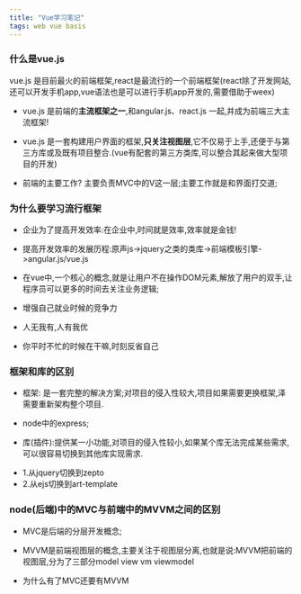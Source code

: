 ```yaml
---
title: "Vue学习笔记"
tags: web vue basis
---
```


### 什么是vue.js
vue.js 是目前最火的前端框架,react是最流行的一个前端框架(react除了开发网站,还可以开发手机app,vue语法也是可以进行手机app开发的,需要借助于weex)

+ vue.js 是前端的**主流框架之一**,和angular.js、react.js 一起,并成为前端三大主流框架!

+ vue.js 是一套构建用户界面的框架,**只关注视图层**,它不仅易于上手,还便于与第三方库或及既有项目整合.(vue有配套的第三方类库,可以整合其起来做大型项目的开发)

+ 前端的主要工作? 主要负责MVC中的V这一层;主要工作就是和界面打交道;

### 为什么要学习流行框架
+ 企业为了提高开发效率:在企业中,时间就是效率,效率就是金钱!

+ 提高开发效率的发展历程:原声js->jquery之类的类库->前端模板引擎->angular.js/vue.js  

+ 在vue中,一个核心的概念,就是让用户不在操作DOM元素,解放了用户的双手,让程序员可以更多的时间去关注业务逻辑;

+ 增强自己就业时候的竞争力

+ 人无我有,人有我优
+ 你平时不忙的时候在干嘛,时刻反省自己

### 框架和库的区别
+ 框架: 是一套完整的解决方案;对项目的侵入性较大,项目如果需要更换框架,泽需要重新架构整个项目.
+ node中的express;

+ 库(插件):提供某一小功能,对项目的侵入性较小,如果某个库无法完成某些需求,可以很容易切换到其他库实现需求.
- 1.从jquery切换到zepto
- 2.从ejs切换到art-template

### node(后端)中的MVC与前端中的MVVM之间的区别

+ MVC是后端的分层开发概念;

+ MVVM是前端视图层的概念,主要关注于视图层分离,也就是说:MVVM把前端的视图层,分为了三部分model view vm viewmodel

+ 为什么有了MVC还要有MVVM